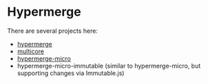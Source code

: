 # Hypermerge

There are several projects here:

* [hypermerge](README-hypermerge.md)
* [multicore](README-multicore.md)
* [hypermerge-micro](README-hypermerge-micro.md)
* hypermerge-micro-immutable (similar to hypermerge-micro, but supporting changes via Immutable.js)
